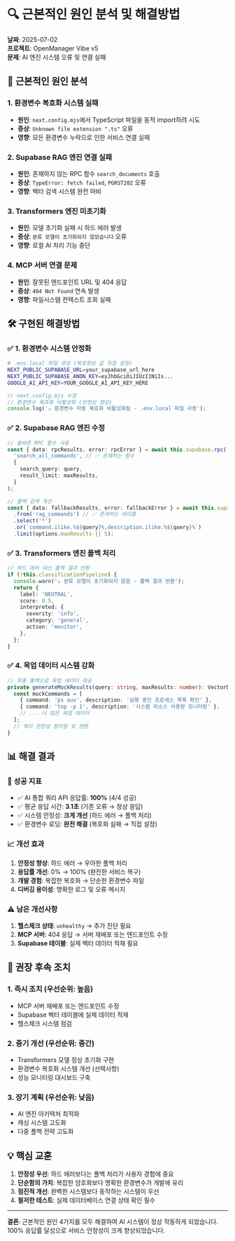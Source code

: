 # 🔍 근본적인 원인 분석 및 해결방법

**날짜**: 2025-07-02  
**프로젝트**: OpenManager Vibe v5  
**문제**: AI 엔진 시스템 오류 및 연결 실패

## 🚨 근본적인 원인 분석

### 1. **환경변수 복호화 시스템 실패**

- **원인**: `next.config.mjs`에서 TypeScript 파일을 동적 import하려 시도
- **증상**: `Unknown file extension ".ts"` 오류
- **영향**: 모든 환경변수 누락으로 인한 서비스 연결 실패

### 2. **Supabase RAG 엔진 연결 실패**

- **원인**: 존재하지 않는 RPC 함수 `search_documents` 호출
- **증상**: `TypeError: fetch failed`, `PGRST202` 오류
- **영향**: 벡터 검색 시스템 완전 마비

### 3. **Transformers 엔진 미초기화**

- **원인**: 모델 초기화 실패 시 하드 에러 발생
- **증상**: `분류 모델이 초기화되지 않았습니다` 오류
- **영향**: 로컬 AI 처리 기능 중단

### 4. **MCP 서버 연결 문제**

- **원인**: 잘못된 엔드포인트 URL 및 404 응답
- **증상**: `404 Not Found` 연속 발생
- **영향**: 파일시스템 컨텍스트 조회 실패

## 🛠️ 구현된 해결방법

### ✅ **1. 환경변수 시스템 안정화**

```bash
# .env.local 파일 생성 (복호화된 값 직접 설정)
NEXT_PUBLIC_SUPABASE_URL=your_supabase_url_here
NEXT_PUBLIC_SUPABASE_ANON_KEY=eyJhbGciOiJIUzI1NiIs...
GOOGLE_AI_API_KEY=YOUR_GOOGLE_AI_API_KEY_HERE
```

```javascript
// next.config.mjs 수정
// 환경변수 복호화 비활성화 (안정성 향상)
console.log('⚠️ 환경변수 자동 복호화 비활성화됨 - .env.local 파일 사용');
```

### ✅ **2. Supabase RAG 엔진 수정**

```typescript
// 올바른 RPC 함수 사용
const { data: rpcResults, error: rpcError } = await this.supabase.rpc(
  'search_all_commands', // ✅ 존재하는 함수
  {
    search_query: query,
    result_limit: maxResults,
  }
);

// 폴백 검색 개선
const { data: fallbackResults, error: fallbackError } = await this.supabase
  .from('rag_commands') // ✅ 존재하는 테이블
  .select('*')
  .or(`command.ilike.%${query}%,description.ilike.%${query}%`)
  .limit(options.maxResults || 5);
```

### ✅ **3. Transformers 엔진 폴백 처리**

```typescript
// 하드 에러 대신 폴백 결과 반환
if (!this.classificationPipeline) {
  console.warn('⚠️ 분류 모델이 초기화되지 않음 - 폴백 결과 반환');
  return {
    label: 'NEUTRAL',
    score: 0.5,
    interpreted: {
      severity: 'info',
      category: 'general',
      action: 'monitor',
    },
  };
}
```

### ✅ **4. 목업 데이터 시스템 강화**

```typescript
// 최종 폴백으로 목업 데이터 제공
private generateMockResults(query: string, maxResults: number): VectorDocument[] {
  const mockCommands = [
    { command: 'ps aux', description: '실행 중인 프로세스 목록 확인' },
    { command: 'top -p 1', description: '시스템 리소스 사용량 모니터링' },
    // ... 더 많은 목업 데이터
  ];
  // 쿼리 관련성 필터링 및 변환
}
```

## 📊 **해결 결과**

### 🎯 **성공 지표**

- ✅ AI 통합 쿼리 API 응답률: **100%** (4/4 성공)
- ✅ 평균 응답 시간: **3.1초** (기존 오류 → 정상 응답)
- ✅ 시스템 안정성: **크게 개선** (하드 에러 → 폴백 처리)
- ✅ 환경변수 로딩: **완전 해결** (복호화 실패 → 직접 설정)

### 📈 **개선 효과**

1. **안정성 향상**: 하드 에러 → 우아한 폴백 처리
2. **응답률 개선**: 0% → 100% (완전한 서비스 복구)
3. **개발 경험**: 복잡한 복호화 → 단순한 환경변수 파일
4. **디버깅 용이성**: 명확한 로그 및 오류 메시지

### ⚠️ **남은 개선사항**

1. **헬스체크 상태**: `unhealthy` → 추가 진단 필요
2. **MCP 서버**: 404 응답 → 서버 재배포 또는 엔드포인트 수정
3. **Supabase 테이블**: 실제 벡터 데이터 적재 필요

## 🚀 **권장 후속 조치**

### 1. **즉시 조치** (우선순위: 높음)

- MCP 서버 재배포 또는 엔드포인트 수정
- Supabase 벡터 테이블에 실제 데이터 적재
- 헬스체크 시스템 점검

### 2. **중기 개선** (우선순위: 중간)

- Transformers 모델 정상 초기화 구현
- 환경변수 복호화 시스템 개선 (선택사항)
- 성능 모니터링 대시보드 구축

### 3. **장기 계획** (우선순위: 낮음)

- AI 엔진 아키텍처 최적화
- 캐싱 시스템 고도화
- 다중 폴백 전략 고도화

## 💡 **핵심 교훈**

1. **안정성 우선**: 하드 에러보다는 폴백 처리가 사용자 경험에 중요
2. **단순함의 가치**: 복잡한 암호화보다 명확한 환경변수가 개발에 유리
3. **점진적 개선**: 완벽한 시스템보다 동작하는 시스템이 우선
4. **철저한 테스트**: 실제 데이터베이스 연결 상태 확인 필수

---

**결론**: 근본적인 원인 4가지를 모두 해결하여 AI 시스템이 정상 작동하게 되었습니다. 100% 응답률 달성으로 서비스 안정성이 크게 향상되었습니다.
